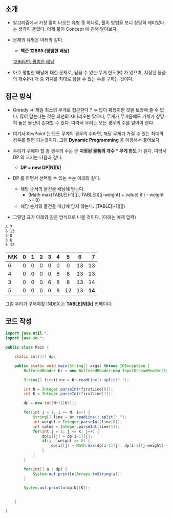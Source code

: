 ## 소개

- 알고리즘에서 가장 많이 나오는 유형 중 하나로, 풀이 방법을 보니 상당히 재미있다는 생각이 들었다. 이제 풀이 Concept 에 관해 알아보자.
- 문제의 유형은 아래와 같다.

  - **백준 12865 (평범한 배낭)**

  [12865번: 평범한 배낭](https://www.acmicpc.net/problem/12865)

- 아주 평범한 배낭에 대한 문제로, 담을 수 있는 무게 한도(K) 가 있으며, 지정된 물품의 개수(N) 개 중 가치를 최대로 담을 수 있는 수를 구하는 것이다.

## 접근 방식

- Greedy ⇒ 제일 최소의 무게로 접근한다 ? ⇒ 답이 확정이란 것을 보장해 줄 수 없다. 많이 담는다는 것은 최선의 시나리오는 맞으나, 무게가 무거움에도 가치가 상당히 높은 물건이 존재할 수 있다. 따라서 우리는 모든 경우의 수를 알아야 한다.
- 여기서 KeyPoint 는 모든 무게의 경우의 수라면, 해당 무게가 가질 수 있는 최대의 경우를 알면 되는것이다. 그럼 **Dynamic Programming** 을 이용해서 풀어보자
- 우리가 구해야 할 총 경우의 수는 곧 **지정된 물품의 개수 \* 무게 한도** 가 된다. 따라서 DP 의 크기는 다음과 같다.

  - **DP = new DP[N][k]**

- DP 를 하면서 선택할 수 있는 수는 아래와 같다.

  - 해당 순서의 물건을 배낭에 담는다.
    - (Math.max(TABLE[i-1][j], TABLE[i][j-weight] + value) if i - weight >= 0)
  - 해당 순서의 물건을 배낭에 담지 않는다. (TABLE[i-1][j])

- 그렇담 표가 아래와 같은 방식으로 나올 것이다. (아래는 예제 입력)

```
4 7
6 13
4 8
3 6
5 12
```

| N\K |  0  |  1  |  2  |  3  |  4  |  5  |  6  |      7 |
| --- | :-: | :-: | :-: | :-: | :-: | :-: | :-: | -----: |
| 6   |  0  |  0  |  0  |  0  |  0  |  0  | 13  |     13 |
| 4   |  0  |  0  |  0  |  0  |  8  |  8  | 13  |     13 |
| 3   |  0  |  0  |  0  |  6  |  8  |  8  | 13  |     14 |
| 5   |  0  |  0  |  0  |  6  |  8  | 12  | 13  | **14** |

그럼 우리가 구해야할 INDEX 는 **TABLE[N][k]** 번째이다.

## 코드 작성

```java
import java.util.*;
import java.io.*;

public class Main {

	static int[][] dp;

	public static void main(String[] args) throws IOException {
		BufferedReader br = new BufferedReader(new InputStreamReader(System.in));

		String[] firstLine = br.readLine().split(" ");

		int N = Integer.parseInt(firstLine[0]);
		int K = Integer.parseInt(firstLine[1]);

		dp = new int[N+1][K+1];

		for(int i = 1; i <= N; i++) {
			String[] line = br.readLine().split(" ");
			int weight = Integer.parseInt(line[0]);
			int value = Integer.parseInt(line[1]);
			for(int j = 1; j <= K; j++) {
				dp[i][j] = dp[i-1][j];
				if(j - weight >= 0) {
					dp[i][j] = Math.max(dp[i-1][j], dp[i-1][j-weight] + value);
				}
			}
		}

		for(int[] a : dp) {
			System.out.println(Arrays.toString(a));
		}

		System.out.println(dp[N][K]);


	}

}
```
